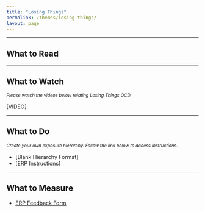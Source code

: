 ```yaml
---
title: "Losing Things"
permalink: /themes/losing-things/
layout: page
---
```

- - - -

## What to Read

- - - -

## What to Watch
<sup>*Please watch the videos below relating Losing Things OCD.*</sup>

[VIDEO]

- - - -

## What to Do
<sup>*Create your own exposure hierarchy. Follow the link below to access instructions.*</sup>

- [Blank Hierarchy Format]
- [ERP Instructions]

- - - -

## What to Measure
- <ins>[ERP Feedback Form](https://drive.google.com/file/d/1sV7AfEHtfEZfz-0nEUezAMLIThgSHe9u/view?usp=sharing)</ins>
